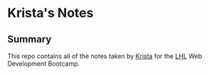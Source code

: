 # Krista's Notes
## Summary
This repo contains all of the notes taken by [Krista](https://github.com/kourtessis) for the [LHL](https://www.lighthouselabs.ca/) Web Development Bootcamp.